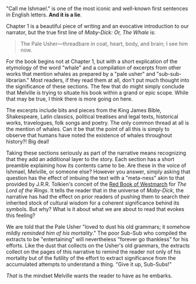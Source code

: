 "Call me Ishmael." is one of the most iconic and well-known first sentences in English letters. **And it is a lie**.

Chapter 1 is a beautiful piece of writing and an evocative introduction to our narrator, but the true first line of _Moby-Dick: Or, The Whale_ is:

> The Pale Usher—threadbare in coat, heart, body, and brain; I see him now.

For the book begins not at Chapter 1, but with a short explication of the etymology of the word "whale" and a compilation of excerpts from other works that mention whales as prepared by a "pale usher" and "sub-sub-librarian." Most readers, if they read them at all, don't put much thought into the significance of these sections. The few that do might simply conclude that Melville is trying to situate his book within a grand or epic scope. While that may be true, I think there is more going on here.

The excerpts include bits and pieces from the King James Bible, Shakespeare, Latin classics, political treatises and legal texts, historical works, travelogues, folk songs and poetry. The only common thread at all is the mention of whales. Can it be that the point of all this is simply to observe that humans have noted the existence of whales throughout history?! Big deal!

Taking these sections seriously as part of the narrative means recognizing that they add an additional layer to the story. Each section has a short preamble explaining how its contents came to be. Are these in the voice of Ishmael, Melville, or someone else? However you answer, simply asking that question has the effect of imbuing the text with a "meta-ness" akin to that provided by J.R.R. Tolkien's conceit of the [Red Book of Westmarch](https://en.wikipedia.org/wiki/Red_Book_of_Westmarch) for _The Lord of the Rings_. It tells the reader that in the universe of _Moby-Dick_, the narrative has had the effect on prior readers of pushing them to search their inherited stock of cultural wisdom for a coherent significance behind its symbols. But why? What is it about what we are about to read that evokes this feeling?

We are told that the Pale Usher "loved to dust his old grammars; it somehow mildly _reminded him of his mortality_." The poor Sub-Sub who compiled the extracts to be "entertaining" will nevertheless "forever go thankless" for his efforts. Like the dust that collects on the Usher's old grammars, the extracts collect on the pages of this narrative to remind the reader not only of his mortality but of the futility of the effort to extract significance from the accumulated attempts to understand a thing. "Give it up, Sub-Subs!"

_That_ is the mindset Melville wants the reader to have as he embarks.
